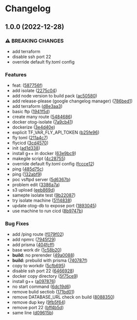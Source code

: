 # Changelog

## 1.0.0 (2022-12-28)


### ⚠ BREAKING CHANGES

* add terraform
* disable ssh port 22
* override default fly.toml config

### Features

* feat:  ([587756f](https://github.com/krist7599555/otog.app/commit/587756f48c94392e1ca1a1423e28f48543e09b85))
* add isolate ([2275c04](https://github.com/krist7599555/otog.app/commit/2275c04d252c2279adfe886ac16917c968972fb8))
* add node version to build pack ([ac50580](https://github.com/krist7599555/otog.app/commit/ac50580cdd9df711eb51aaaa68fd47a2b1c2ba51))
* add release-please (google changelog manager) ([786bed1](https://github.com/krist7599555/otog.app/commit/786bed18e362f8593e529ac436bc1b1c8386ac8e))
* add terraform ([d8e3aa3](https://github.com/krist7599555/otog.app/commit/d8e3aa3f75c7d09185976f8268e48ee2f029e0f5))
* basic ftp ([1941f5d](https://github.com/krist7599555/otog.app/commit/1941f5d4d5e401584fe983435f1b1115e2ce0e2e))
* create many route ([5484686](https://github.com/krist7599555/otog.app/commit/5484686e3e0b22f1d1a47a7c7b719621bd92457e))
* docker otog-isolate ([7a9cb41](https://github.com/krist7599555/otog.app/commit/7a9cb41b6b7b0f52db8a35516085bfc06bd4d5f4))
* dockerize ([3e4d40e](https://github.com/krist7599555/otog.app/commit/3e4d40e3ec24456003a6d26b26269238bbab9d20))
* explicit TF_VAR_FLY_API_TOKEN ([b25fe96](https://github.com/krist7599555/otog.app/commit/b25fe9677682e13476ded34008d17b200030b2d3))
* fly toml ([211a4c7](https://github.com/krist7599555/otog.app/commit/211a4c75186bf8fd82eaa9d91713c7ef0e8f63c3))
* flycicd ([3cd4570](https://github.com/krist7599555/otog.app/commit/3cd4570fa4db70a235739dfce19fdd9838d5ee5c))
* init ([ad1d338](https://github.com/krist7599555/otog.app/commit/ad1d338ef8fd01e0511879aa8b006955253b141c))
* install g++ in docker ([63e9bc9](https://github.com/krist7599555/otog.app/commit/63e9bc9bef2553d5c524155cfe5c5174b0951335))
* makegile script ([4c28755](https://github.com/krist7599555/otog.app/commit/4c28755133040c536476483eb362f10a7a7a63ee))
* override default fly.toml config ([fccce12](https://github.com/krist7599555/otog.app/commit/fccce120bc221c0629e941dd7a828732e04ae75a))
* ping ([485d75c](https://github.com/krist7599555/otog.app/commit/485d75c8f4622f2e9d98c38c9ad937fb106609f8))
* ping ([132abf9](https://github.com/krist7599555/otog.app/commit/132abf9d0f8f516fbeeaec59544a8981afad221b))
* poc vsftpd server ([5d6367b](https://github.com/krist7599555/otog.app/commit/5d6367bb34d56c76ec1cf544596bb5323a2ce73f))
* problem edit ([3386a7a](https://github.com/krist7599555/otog.app/commit/3386a7a6b0aab0431a8a3654deefa3f9bc911b7a))
* s3 upload ([eeb869d](https://github.com/krist7599555/otog.app/commit/eeb869da93963bf31de27ae1f2f780535e0eec20))
* samepte  isolate test ([9b22087](https://github.com/krist7599555/otog.app/commit/9b22087f98aaf16e48e1f5be813c65d429f63f82))
* try isolate machine ([5114838](https://github.com/krist7599555/otog.app/commit/5114838cd4889084538bf052049a72c723a52d0b))
* update otog-db to expose port ([1893045](https://github.com/krist7599555/otog.app/commit/1893045d0b389cd12a227c54cb4719e72a7265fd))
* use machine to run cicd ([8b9747b](https://github.com/krist7599555/otog.app/commit/8b9747b3158fe05a5e0e4ef75cb293165f673bda))


### Bug Fixes

* add /ping route ([f079f02](https://github.com/krist7599555/otog.app/commit/f079f026c35ef3e22bf334032b67f4c0635cc4ff))
* add npmrc ([7945f29](https://github.com/krist7599555/otog.app/commit/7945f29e82b047c1a5d852a9c3897883d4511a79))
* add prisma ([404fcff](https://github.com/krist7599555/otog.app/commit/404fcffef5de51bbc9143033df46943c187f504a))
* base work dir ([1c58b20](https://github.com/krist7599555/otog.app/commit/1c58b20862be1bbb0c7913853d8bc5edfcd2e4b1))
* **build:** no prerender ([49a0088](https://github.com/krist7599555/otog.app/commit/49a0088a6aeef57fe56c6e6865a4c96f8dd3cba8))
* **build:** prebuild with prisma ([740787f](https://github.com/krist7599555/otog.app/commit/740787f3d23a49fb0586a0dd87291f1e1604110d))
* copy to workdir ([5cfb695](https://github.com/krist7599555/otog.app/commit/5cfb6956f072e8a89bffa7b6916ca49c5eb32dba))
* disable ssh port 22 ([6466928](https://github.com/krist7599555/otog.app/commit/6466928c6f145b5b2cf7e06cec7ae992afb6f7d9))
* docker copy directory ([5f75ce9](https://github.com/krist7599555/otog.app/commit/5f75ce9ef3fd482ab79ae393abc65e2e569fa3c2))
* install g++ ([a097876](https://github.com/krist7599555/otog.app/commit/a0978761249c043359b445c9e260ce0946ce6bb5))
* no start command ([6dc19d6](https://github.com/krist7599555/otog.app/commit/6dc19d624d03fce5282e8b29f9163117a4a35770))
* remove bulid sectiob ([171bd01](https://github.com/krist7599555/otog.app/commit/171bd01aeb8887499281e596046fd47b94a29b88))
* remove DATABASE_URL check on build ([8088350](https://github.com/krist7599555/otog.app/commit/80883500f20d317b0cc7a28ccc1caf1d4d0a2ac2))
* remove dup key ([9fb5f64](https://github.com/krist7599555/otog.app/commit/9fb5f64ed44da4cc17b5b4c51e38383b453fe7cd))
* remove port 22 ([bff4b5d](https://github.com/krist7599555/otog.app/commit/bff4b5df06286939560cd59379e295fb6b454ed5))
* same line ([d09615b](https://github.com/krist7599555/otog.app/commit/d09615b2ef1adaa3e89ffee75d49bca0a36fc8be))
